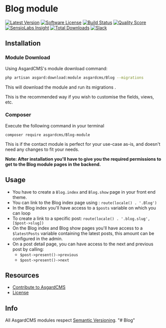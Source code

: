 # Blog module

[![Latest Version](https://img.shields.io/github/release/asgardcms/Blog.svg?style=flat-square)](https://github.com/asgardcms/Blog/releases)
[![Software License](https://img.shields.io/badge/license-MIT-brightgreen.svg?style=flat-square)](LICENSE.md)
[![Build Status](https://img.shields.io/travis/AsgardCms/Blog/master.svg?style=flat-square)](https://travis-ci.org/AsgardCms/Blog)
[![Quality Score](https://img.shields.io/scrutinizer/g/asgardcms/Blog.svg?style=flat-square)](https://scrutinizer-ci.com/g/asgardcms/Blog)
[![SensioLabs Insight](https://img.shields.io/sensiolabs/i/c54f38d9-20fb-41e8-b2be-bdeb7144ad4b.svg)](https://insight.sensiolabs.com/projects/c54f38d9-20fb-41e8-b2be-bdeb7144ad4b)
[![Total Downloads](https://img.shields.io/packagist/dt/asgardcms/Blog-module.svg?style=flat-square)](https://packagist.org/packages/asgardcms/Blog-module)
[![Slack](http://slack.asgardcms.com/badge.svg)](http://slack.asgardcms.com/)


## Installation

### Module Download

Using AsgardCMS's module download command:

``` bash
php artisan asgard:download:module asgardcms/Blog --migrations
```

This will download the module and run its migrations .

This is the recommended way if you wish to customise the fields, views, etc.

### Composer
Execute the following command in your terminal

    composer require asgardcms/Blog-module

This is if the contact module is perfect for your use-case as-is, and doesn't need any changes to fit your needs.


**Note: After installation you'll have to give you the required permissions to get to the Blog module pages in the backend.**


## Usage

- You have to create a `Blog.index` and `Blog.show` page in your front end theme.
- You can link to the Blog index page using : `route(locale() . '.Blog')`
- In the Blog index you'll have access to a `$posts` variable on which you can loop
- To create a link to a specific post: `route(locale() . '.blog.slug', [$post->slug])`
- On the Blog index and Blog show pages you'll have access to a `$latestPosts` variable containing the latest posts, this amount can be configured in the admin.
- On a post detail page, you can have access to the next and previous post by calling:
    - `$post->present()->previous`
    - `$post->present()->next`


## Resources

- [Contribute to AsgardCMS](CONTRIBUTING.md)
- [License](LICENSE.md)


## Info

All AsgardCMS modules respect [Semantic Versioning](http://semver.org/).
"# Blog" 
